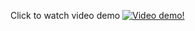 Click to watch video demo
[![Video demo!](https://img.youtube.com/vi/37YQTrgh-6M/0.jpg)](https://youtu.be/37YQTrgh-6M)
